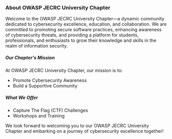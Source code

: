 ### About OWASP JECRC University Chapter
Welcome to the OWASP JECRC University Chapter—a dynamic community dedicated to cybersecurity excellence, education, and collaboration. We are committed to promoting secure software practices, enhancing awareness of cybersecurity threats, and providing a platform for students, professionals, and enthusiasts to grow their knowledge and skills in the realm of information security.

##### Our Chapter's Mission
At OWASP JECRC University Chapter, our mission is to:
- Promote Cybersecurity Awareness
- Build a Supportive Community

##### What We Offer
- Capture The Flag (CTF) Challenges
- Workshops and Training

We look forward to welcoming you to our OWASP JECRC University Chapter and embarking on a journey of cybersecurity excellence together!
